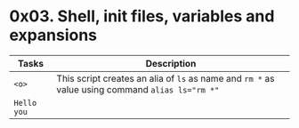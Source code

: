 # 0x03. Shell, init files, variables and expansions

|Tasks| Description|
|------|------|
|`<o>` | This script creates an alia of `ls` as name and `rm *` as value using command `alias ls="rm *"`|
|`Hello you`|
